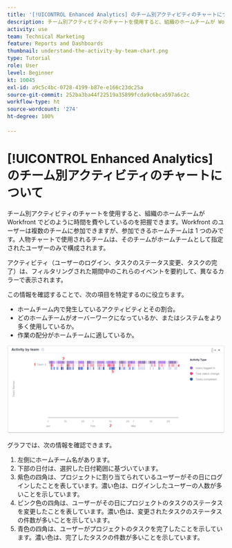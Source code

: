 ```yaml
---
title: '[!UICONTROL Enhanced Analytics] のチーム別アクティビティのチャートについて'
description: チーム別アクティビティのチャートを使用すると、組織のホームチームが Workfront でどのように時間を費やしているのかを把握できます。
activity: use
team: Technical Marketing
feature: Reports and Dashboards
thumbnail: understand-the-activity-by-team-chart.png
type: Tutorial
role: User
level: Beginner
kt: 10045
exl-id: a9c5c4bc-0728-4199-b87e-e166c23dc25a
source-git-commit: 252ba3ba44f22519a35899fcda9c6bca597a6c2c
workflow-type: ht
source-wordcount: '274'
ht-degree: 100%

---
```


# [!UICONTROL Enhanced Analytics] のチーム別アクティビティのチャートについて

チーム別アクティビティのチャートを使用すると、組織のホームチームが Workfront でどのように時間を費やしているのを把握できます。Workfront のユーザーは複数のチームに参加できますが、参加できるホームチームは 1 つのみです。人物チャートで使用されるチームは、そのチームがホームチームとして指定されたユーザーのみで構成されます。

アクティビティ（ユーザーのログイン、タスクのステータス変更、タスクの完了）は、フィルタリングされた期間中のこれらのイベントを要約して、異なるカラーで表示されます。

この情報を確認することで、次の項目を特定するのに役立ちます。

* ホームチーム内で発生しているアクティビティとその割合。
* どのホームチームがオーバーワークになっているか、またはシステムをより多く使用しているか。
* 作業の配分がホームチームに適しているか。

![下の箇条書きで説明されている領域に数値が表示された、チーム別アクティビティのチャートを示す画像](assets/section-3-1.png)

グラフでは、次の情報を確認できます。

1. 左側にホームチーム名があります。
1. 下部の日付は、選択した日付範囲に基づいています。
1. 紫色の四角は、プロジェクトに割り当てられているユーザーがその日にログインしたことを表しています。濃い色は、ログインしたユーザーの人数が多いことを示しています。
1. ピンク色の四角は、ユーザーがその日にプロジェクトのタスクのステータスを変更したことを表しています。濃い色は、変更されたタスクのステータスの件数が多いことを示しています。
1. 青色の四角は、ユーザーがプロジェクトのタスクを完了したことを示しています。濃い色は、完了したタスクの件数が多いことを示しています。
